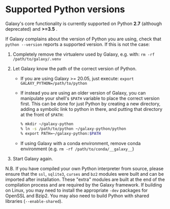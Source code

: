 # Supported Python versions

Galaxy's core functionality is currently supported on Python **2.7** (although
deprecated) and **>=3.5** .

If Galaxy complains about the version of Python you are using, check that
`python --version` reports a supported version. If this is not the case:

1. Completely remove the virtualenv used by Galaxy, e.g. with:
   `rm -rf /path/to/galaxy/.venv`

2. Let Galaxy know the path of the correct version of Python.

    - If you are using Galaxy >= 20.05, just execute:
      `export GALAXY_PYTHON=/path/to/python`
    - If instead you are using an older version of Galaxy, you can manipulate
      your shell's `$PATH` variable to place the correct version first. This can
      be done for just Python by creating a new directory, adding a symbolic
      link to python in there, and putting that directory at the front of
      `$PATH`:

        ```sh
        % mkdir ~/galaxy-python
        % ln -s /path/to/python ~/galaxy-python/python
        % export PATH=~/galaxy-python:$PATH
        ```
        
    - If using Galaxy with a conda environment, remove conda environment (e.g. ```rm -rf /path/to/conda/__galaxy__```)

3. Start Galaxy again.

N.B. If you have compiled your own Python interpreter from source, please ensure
that the `ssl`, `sqlite3`, `curses` and `bz2` modules were built and can be
imported after installation. These "extra" modules are built at the end of the
compilation process and are required by the Galaxy framework. If building on
Linux, you may need to install the appropriate `-dev` packages for OpenSSL and
Bzip2. You may also need to build Python with shared libraries
(`--enable-shared`).

